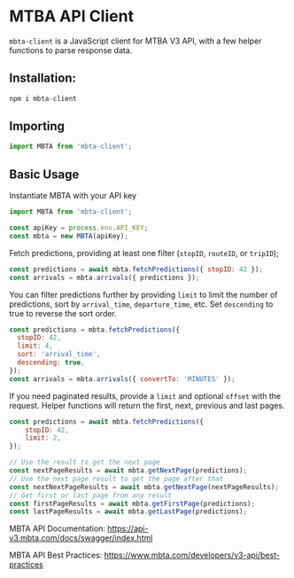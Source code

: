 # MTBA API Client

`mbta-client` is a JavaScript client for MTBA V3 API, with a few helper functions to parse response data.

## Installation:

```js
npm i mbta-client
```

## Importing

```js
import MBTA from 'mbta-client';
```

## Basic Usage

Instantiate MBTA with your API key

```js
import MBTA from 'mbta-client';

const apiKey = process.env.API_KEY;
const mbta = new MBTA(apiKey);
```

Fetch predictions, providing at least one filter (`stopID`, `routeID`, or `tripID`);

```js
const predictions = await mbta.fetchPredictions({ stopID: 42 });
const arrivals = mbta.arrivals({ predictions });
```

You can filter predictions further by providing `limit` to limit the number of predictions, sort by `arrival_time`, `departure_time`, etc. Set `descending` to true to reverse the sort order.

```js
const predictions = mbta.fetchPredictions({
  stopID: 42,
  limit: 4,
  sort: 'arrival_time',
  descending: true,
});
const arrivals = mbta.arrivals({ convertTo: 'MINUTES' });
```

If you need paginated results, provide a `limit` and optional `offset` with the request. Helper functions will return the first, next, previous and last pages.

```js
const predictions = await mbta.fetchPredictions({
    stopID: 42,
    limit: 2,
});

// Use the result to get the next page
const nextPageResults = await mbta.getNextPage(predictions);
// Use the next page result to get the page after that
const nextNextPageResults = await mbta.getNextPage(nextPageResults);
// Get first or last page from any result
const firstPageResults = await mbta.getFirstPage(predictions);
const lastPageResults = await mbta.getLastPage(predictions);
```

MBTA API Documentation: https://api-v3.mbta.com/docs/swagger/index.html

MBTA API Best Practices: https://www.mbta.com/developers/v3-api/best-practices
